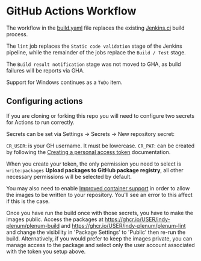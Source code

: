 # GitHub Actions Workflow

The workflow in the [build.yaml](build.yaml) file replaces the existing [Jenkins.ci](../../Jenkinsfile.ci) build process.

The `lint` job replaces the `Static code validation` stage of the Jenkins pipeline, while the remainder of the jobs replace the `Build / Test` stage.

The `Build result notification` stage was not moved to GHA, as build failures will be reports via GHA.

Support for Windows continues as a `ToDo` item.


## Configuring actions

If you are cloning or forking this repo you will need to configure two secrets for Actions to run correctly.

Secrets can be set via Settings -> Secrets -> New repository secret:

`CR_USER`: is your GH username.  It must be lowercase.
`CR_PAT`:  can be created by following the [Creating a personal access token](https://docs.github.com/en/github/authenticating-to-github/creating-a-personal-access-token) documentation.

When you create your token, the only permission you need to select is `write:packages` **Upload packages to GitHub package registry**, all other necessary permissions will be selected by default.

You may also need to enable [Improved container support](https://docs.github.com/en/packages/guides/enabling-improved-container-support) in order to allow the images to be written to your repository.  You'll see an error to this affect if this is the case.

Once you have run the build once with those secrets, you have to make the images public.  Access the packages at https://ghcr.io/USER/indy-plenum/plenum-build and https://ghcr.io/USER/indy-plenum/plenum-lint and change the visibility in 'Package Settings' to 'Public' then re-run the build.  Alternatively, if you would prefer to keep the images private, you can manage access to the package and select only the user account associated with the token you setup above.
